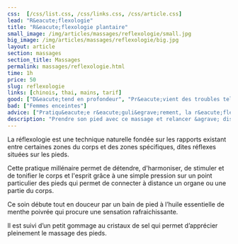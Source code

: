 ```yaml
---
css:  [/css/list.css, /css/links.css, /css/article.css]
lead: "R&eacute;flexologie"
title: "R&eacute;flexologie plantaire"
small_image: /img/articles/massages/reflexologie/small.jpg
big_image: /img/articles/massages/reflexologie/big.jpg
layout: article
section: massages
section_title: Massages
permalink: massages/reflexologie.html
time: 1h
price: 50
slug: reflexologie
links: [chinois, thai, mains, tarif]
good: ["D&eacute;tend en profondeur", "Pr&eacute;vient des troubles tels que les maux de t&ecirc;tes, le stress, l'asthme, la constipation, la sinusite et les migraines"]
bad: ["Femmes enceintes"]
advice: ["Pratiqu&eacute;e r&eacute;guli&egrave;rement, la r&eacute;flexologie &eacute;quilibre les &eacute;nergies du yin et du yang et participe au renforcement du terrain immunitaire", "Boire un grand verre d&rsquo;eau apr&egrave;s le soin", "Ne pas manger dans l&rsquo;heure pr&eacute;c&eacute;dant le massage"]
description: "Prendre son pied avec ce massage et relancer &agrave; distance l&rsquo;&eacute;nergie dans tous le corps"
---
```

La réflexologie est une technique naturelle fondée sur 
les rapports existant entre certaines zones du corps et 
des zones spécifiques, dites réflexes situées sur les pieds.


Cette pratique millénaire permet de détendre, 
d'harmoniser, de stimuler et de tonifier le corps et 
l'esprit grâce à une simple pression sur un point 
particulier des pieds qui permet de connecter à 
distance un organe ou une partie du corps.


Ce soin débute tout en douceur par un bain de pied à 
l’huile essentielle de menthe poivrée qui procure une 
sensation rafraichissante. 


Il est suivi d’un petit gommage au cristaux de sel qui 
permet d’apprécier pleinement le massage des pieds.



